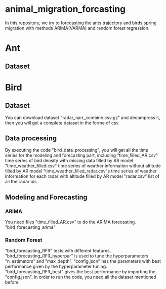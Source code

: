 # animal_migration_forcasting
In this repository, we try to forecasting the ants trajectory and birds spring migration with methods ARIMA(VARMA) and random forest regression.

# Ant

## Dataset





# Bird
## Dataset
You can download dataset "radar_narr_combine.csv.gz" and decompress it, then you will get a complete dataset in the forme of csv.

## Data processing
By executing the code "bird_data_processing", you will get all the time series for the modeling and forecasting part, including 
	"time_filled_AR.csv" time series of bird density with missing data filled by AR model
	"time_weather_filled.csv" time series of weather information without altitude filled by AR model
	"time_weather_filled_radar.csv"s time series of weather information for each radar with altitude filled by AR model
	"radar.csv" list of all the radar ids

## Modeling and Forecasting
### ARIMA
You need files "time_filled_AR.csv" to do the ARIMA forecasting. "bird_forecasting_arima"

### Random Forest
"bird_forecasting_RFR" tests with different features.
"bird_forecasting_RFR_hyperpar" is used to tune the hyperparameters "n_estimators" and "max_depth".
"config.json" has the parameters with best performance given by the hyperparameter tuning.
"bird_forecasting_RFR_best" gives the best performance by importing the "config.json".
In order to run the code, you need all the dataset mentioned before.
